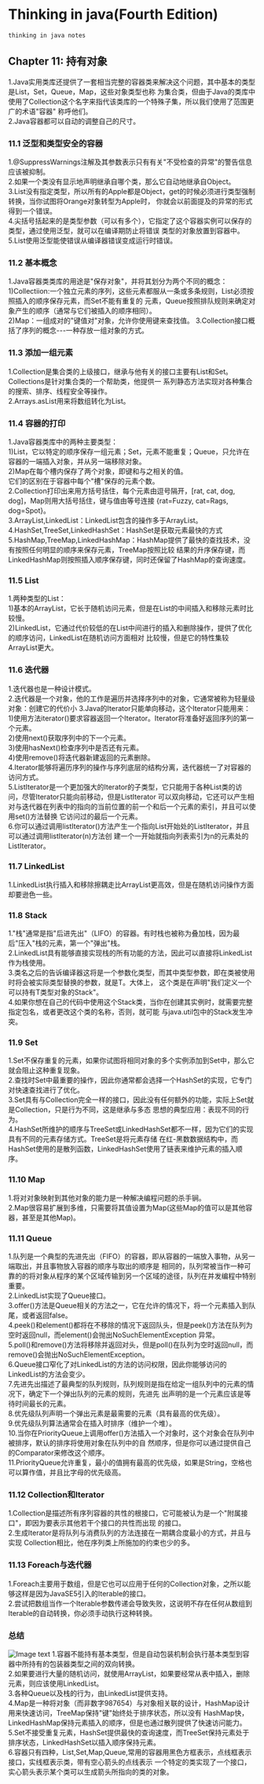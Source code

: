 # Thinking in java(Fourth Edition)
    thinking in java notes
## Chapter 11: 持有对象
1.Java实用类库还提供了一套相当完整的容器类来解决这个问题，其中基本的类型是List，Set，Queue，Map，这些对象类型也称
为集合类，但由于Java的类库中使用了Collection这个名字来指代该类库的一个特殊子集，所以我们使用了范围更广的术语"容器"
称呼他们。  
2.Java容器都可以自动的调整自己的尺寸。
### 11.1 泛型和类型安全的容器
1.@SuppressWarnings注解及其参数表示只有有关"不受检查的异常"的警告信息应该被抑制。   
2.如果一个类没有显示地声明继承自哪个类，那么它自动地继承自Object。   
3.List没有指定类型，所以所有的Apple都是Object，get的时候必须进行类型强制转换，当你试图将Orange对象转型为Apple时，
你就会以前面提及的异常的形式得到一个错误。   
4.尖括号括起来的是类型参数（可以有多个），它指定了这个容器实例可以保存的类型，通过使用泛型，就可以在编译期防止将错误
类型的对象放置到容器中。   
5.List使用泛型能使错误从编译器错误变成运行时错误。   
### 11.2 基本概念
1.Java容器类类库的用途是"保存对象"，并将其划分为两个不同的概念：   
1)Collectiion:一个独立元素的序列，这些元素都服从一条或多条规则，List必须按照插入的顺序保存元素，而Set不能有重复的
元素，Queue按照排队规则来确定对象产生的顺序（通常与它们被插入的顺序相同）。   
2)Map：一组成对的"键值对"对象，允许你使用键来查找值。
3.Collection接口概括了序列的概念---一种存放一组对象的方式。   
### 11.3 添加一组元素
1.Collection是集合类的上级接口，继承与他有关的接口主要有List和Set。Collections是针对集合类的一个帮助类，他提供一
系列静态方法实现对各种集合的搜索、排序、线程安全等操作。   
2.Arrays.asList用来将数组转化为List。
### 11.4 容器的打印
1.Java容器类库中的两种主要类型：   
1)List，它以特定的顺序保存一组元素；Set，元素不能重复；Queue，只允许在容器的一端插入对象，并从另一端移除对象。   
2)Map在每个槽内保存了两个对象，即键和与之相关的值。   
它们的区别在于容器中每个"槽"保存的元素个数。   
2.Collection打印出来用方括号括住，每个元素由逗号隔开，[rat, cat, dog, dog]，Map则用大括号括住，键与值由等号连接
{rat=Fuzzy, cat=Rags, dog=Spot}。   
3.ArrayList,LinkedList：LinkedList包含的操作多于ArrayList。
4.HashSet,TreeSet,LinkedHashSet：HashSet是获取元素最快的方式
5.HashMap,TreeMap,LinkedHashMap：HashMap提供了最快的查找技术，没有按照任何明显的顺序来保存元素，TreeMap按照比较
结果的升序保存键，而LinkedHashMap则按照插入顺序保存键，同时还保留了HashMap的查询速度。   
### 11.5 List
1.两种类型的List：   
1)基本的ArrayList，它长于随机访问元素，但是在List的中间插入和移除元素时比较慢。   
2)LinkedList，它通过代价较低的在List中间进行的插入和删除操作，提供了优化的顺序访问，LinkedList在随机访问方面相对
比较慢，但是它的特性集较ArrayList更大。
### 11.6 迭代器
1.迭代器也是一种设计模式。   
2.迭代器是一个对象，他的工作是遍历并选择序列中的对象，它通常被称为轻量级对象：创建它的代价小
3.Java的Iterator只能单向移动，这个Iterator只能用来：   
1)使用方法iterator()要求容器返回一个Iterator。Iterator将准备好返回序列的第一个元素。   
2)使用next()获取序列中的下一个元素。   
3)使用hasNext()检查序列中是否还有元素。   
4)使用remove()将迭代器新建返回的元素删除。   
4.Iterator能够将遍历序列的操作与序列底层的结构分离，迭代器统一了对容器的访问方式。   
5.ListIterator是一个更加强大的Iterator的子类型，它只能用于各种List类的访问，尽管Iterator只能向前移动，但是ListIterator
可以双向移动，它还可以产生相对与迭代器在列表中的指向的当前位置的前一个和后一个元素的索引，并且可以使用set()方法替换
它访问过的最后一个元素。   
6.你可以通过调用listIterator()方法产生一个指向List开始处的ListIterator，并且可以通过调用listIterator(n)方法创
建一个一开始就指向列表索引为n的元素处的ListIterator。   
### 11.7 LinkedList
1.LinkedList执行插入和移除擦耦走比ArrayList更高效，但是在随机访问操作方面却要逊色一些。   
### 11.8 Stack
1."栈"通常是指"后进先出"（LIFO）的容器。有时栈也被称为叠加栈，因为最后"压入"栈的元素，第一个"弹出"栈。   
2.LinkedList具有能够直接实现栈的所有功能的方法，因此可以直接将LinkedList作为栈使用。   
3.类名之后的<T>告诉编译器这将是一个参数化类型，而其中类型参数，即在类被使用时将会被实际类型替换的参数，就是T。大体上，
这个类是在声明"我们定义一个可以持有T类型对象的Stack"。   
4.如果你想在自己的代码中使用这个Stack类，当你在创建其实例时，就需要完整指定包名，或者更改这个类的名称，否则，就可能
与java.util包中的Stack发生冲突。   
### 11.9 Set
1.Set不保存重复的元素，如果你试图将相同对象的多个实例添加到Set中，那么它就会阻止这种重复现象。   
2.查找时Set中最重要的操作，因此你通常都会选择一个HashSet的实现，它专门对快速查找进行了优化。   
3.Set具有与Collection完全一样的接口，因此没有任何额外的功能，实际上Set就是Collection，只是行为不同，这是继承与多态
思想的典型应用：表现不同的行为。   
4.HashSet所维护的顺序与TreeSet或LinkedHashSet都不一样，因为它们的实现具有不同的元素存储方式。TreeSet是将元素存储
在红-黑数数据结构中，而HashSet使用的是散列函数，LinkedHashSet使用了链表来维护元素的插入顺序。   
### 11.10 Map
1.将对对象映射到其他对象的能力是一种解决编程问题的杀手锏。   
2.Map很容易扩展到多维，只需要将其值设置为Map(这些Map的值可以是其他容器，甚至是其他Map)。
### 11.11 Queue
1.队列是一个典型的先进先出（FIFO）的容器，即从容器的一端放入事物，从另一端取出，并且事物放入容器的顺序与取出的顺序是
相同的，队列常被当作一种可靠的的将对象从程序的某个区域传输到另一个区域的途径，队列在并发编程中特别重要。   
2.LinkedList实现了Queue接口。   
3.offer()方法是Queue相关的方法之一，它在允许的情况下，将一个元素插入到队尾，或者返回false。   
4.peek()和element()都将在不移除的情况下返回队头，但是peek()方法在队列为空时返回null，而element()会抛出NoSuchElementException
异常。   
5.poll()和remove()方法将移除并返回对头，但是poll()在队列为空时返回null，而remove()会抛出NoSuchElementException。   
6.Queue接口窄化了对LinkedList的方法的访问权限，因此你能够访问的LinkedList的方法会变少。   
7.先进先出描述了最典型的队列规则，队列规则是指在给定一组队列中的元素的情况下，确定下一个弹出队列的元素的规则，先进先
出声明的是一个元素应该是等待时间最长的元素。   
8.优先级队列声明一个弹出元素是最需要的元素（具有最高的优先级）。   
9.优先级队列算法通常会在插入时排序（维护一个堆）。   
10.当你在PriorityQueue上调用offer()方法插入一个对象时，这个对象会在队列中被排序，默认的排序将使用对象在队列中的自
然顺序，但是你可以通过提供自己的Comparator来修改这个顺序。   
11.PriorityQueue允许重复，最小的值拥有最高的优先级，如果是String，空格也可以算作值，并且比字母的优先级高。   
### 11.12 Collection和Iterator
1.Collection是描述所有序列容器的共性的根接口，它可能被认为是一个"附属接口"，即因为要表示其他若干个接口的共性而出现
的接口。   
2.生成Iterator是将队列与消费队列的方法连接在一期耦合度最小的方式，并且与实现
Collection相比，他在序列类上所施加的约束也少的多。
### 11.13 Foreach与迭代器
1.Foreach主要用于数组，但是它也可以应用于任何的Collection对象，之所以能够这样是因为JavaSE5引入的Iterable的接口。   
2.尝试把数组当作一个Iterable参数传递会导致失败，这说明不存在任何从数组到Iterable的自动转换，你必须手动执行这种转换。  
### 总结 
![Image text](src/main/resources/image/Container.jpg)
1.容器不能持有基本类型，但是自动包装机制会执行基本类型到容器中所持有的包装器类型之间的双向转换。   
2.如果要进行大量的随机访问，就使用ArrayList，如果要经常从表中插入，删除元素，则应该使用LinkedList。   
3.各种Queue以及栈的行为，由LinkedList提供支持。   
4.Map是一种将对象（而非数字987654）与对象相关联的设计，HashMap设计用来快速访问，TreeMap保持"键"始终处于排序状态，所以没有
HashMap快，LinkedHashMap保持元素插入的顺序，但是也通过散列提供了快速访问能力。   
5.Set不接受重复元素，HashSet提供最快的查询速度，而TreeSet保持元素处于排序状态，LinkedHashSet以插入顺序保持元素。   
6.容器只有四种，List,Set,Map,Queue,常用的容器用黑色方框表示，点线框表示接口，实线框表示类，带有空心箭头的点线表示
一个特定的类实现了一个接口，实心箭头表示某个类可以生成箭头所指向的类的对象。
